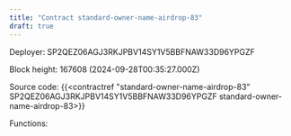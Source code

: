 ```yaml
---
title: "Contract standard-owner-name-airdrop-83"
draft: true
---
```

Deployer: SP2QEZ06AGJ3RKJPBV14SY1V5BBFNAW33D96YPGZF


 



Block height: 167608 (2024-09-28T00:35:27.000Z)

Source code: {{<contractref "standard-owner-name-airdrop-83" SP2QEZ06AGJ3RKJPBV14SY1V5BBFNAW33D96YPGZF standard-owner-name-airdrop-83>}}

Functions:


